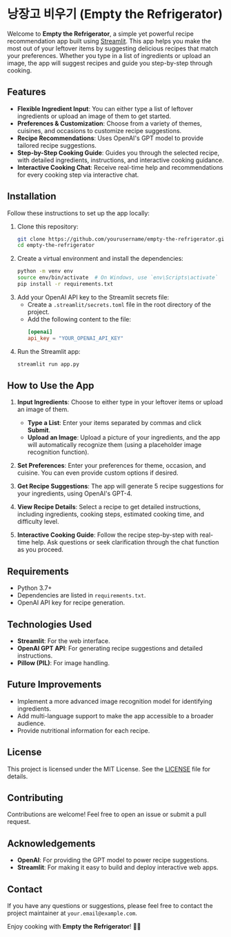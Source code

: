 # 낭장고 비우기 (Empty the Refrigerator)

Welcome to **Empty the Refrigerator**, a simple yet powerful recipe recommendation app built using [Streamlit](https://streamlit.io/). This app helps you make the most out of your leftover items by suggesting delicious recipes that match your preferences. Whether you type in a list of ingredients or upload an image, the app will suggest recipes and guide you step-by-step through cooking.

## Features

- **Flexible Ingredient Input**: You can either type a list of leftover ingredients or upload an image of them to get started.
- **Preferences & Customization**: Choose from a variety of themes, cuisines, and occasions to customize recipe suggestions.
- **Recipe Recommendations**: Uses OpenAI's GPT model to provide tailored recipe suggestions.
- **Step-by-Step Cooking Guide**: Guides you through the selected recipe, with detailed ingredients, instructions, and interactive cooking guidance.
- **Interactive Cooking Chat**: Receive real-time help and recommendations for every cooking step via interactive chat.

## Installation

Follow these instructions to set up the app locally:

1. Clone this repository:
   ```bash
   git clone https://github.com/yourusername/empty-the-refrigerator.git
   cd empty-the-refrigerator
   ```
2. Create a virtual environment and install the dependencies:
   ```bash
   python -m venv env
   source env/bin/activate  # On Windows, use `env\Scripts\activate`
   pip install -r requirements.txt
   ```
3. Add your OpenAI API key to the Streamlit secrets file:
   - Create a `.streamlit/secrets.toml` file in the root directory of the project.
   - Add the following content to the file:
     ```toml
     [openai]
     api_key = "YOUR_OPENAI_API_KEY"
     ```
4. Run the Streamlit app:
   ```bash
   streamlit run app.py
   ```

## How to Use the App

1. **Input Ingredients**: Choose to either type in your leftover items or upload an image of them.
   - **Type a List**: Enter your items separated by commas and click **Submit**.
   - **Upload an Image**: Upload a picture of your ingredients, and the app will automatically recognize them (using a placeholder image recognition function).

2. **Set Preferences**: Enter your preferences for theme, occasion, and cuisine. You can even provide custom options if desired.

3. **Get Recipe Suggestions**: The app will generate 5 recipe suggestions for your ingredients, using OpenAI's GPT-4.

4. **View Recipe Details**: Select a recipe to get detailed instructions, including ingredients, cooking steps, estimated cooking time, and difficulty level.

5. **Interactive Cooking Guide**: Follow the recipe step-by-step with real-time help. Ask questions or seek clarification through the chat function as you proceed.

## Requirements
- Python 3.7+
- Dependencies are listed in `requirements.txt`.
- OpenAI API key for recipe generation.

## Technologies Used
- **Streamlit**: For the web interface.
- **OpenAI GPT API**: For generating recipe suggestions and detailed instructions.
- **Pillow (PIL)**: For image handling.

## Future Improvements
- Implement a more advanced image recognition model for identifying ingredients.
- Add multi-language support to make the app accessible to a broader audience.
- Provide nutritional information for each recipe.

## License
This project is licensed under the MIT License. See the [LICENSE](LICENSE) file for details.

## Contributing
Contributions are welcome! Feel free to open an issue or submit a pull request.

## Acknowledgements
- **OpenAI**: For providing the GPT model to power recipe suggestions.
- **Streamlit**: For making it easy to build and deploy interactive web apps.

## Contact
If you have any questions or suggestions, please feel free to contact the project maintainer at `your.email@example.com`.

Enjoy cooking with **Empty the Refrigerator**! 🍳🥗

